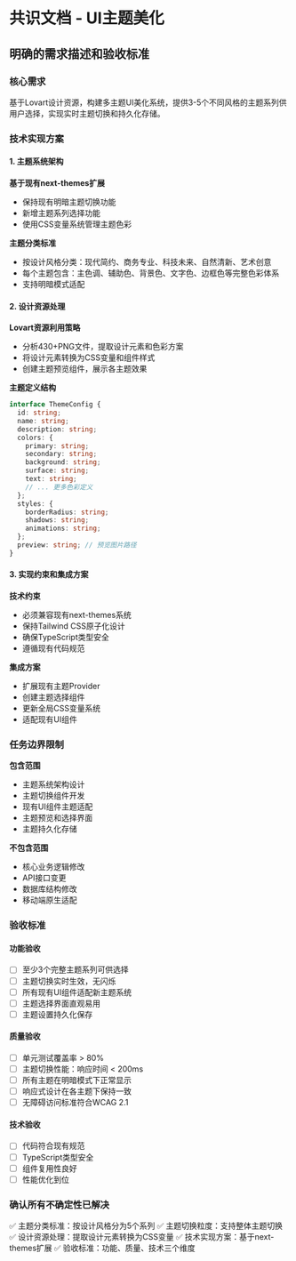 # 共识文档 - UI主题美化

## 明确的需求描述和验收标准

### 核心需求

基于Lovart设计资源，构建多主题UI美化系统，提供3-5个不同风格的主题系列供用户选择，实现实时主题切换和持久化存储。

### 技术实现方案

#### 1. 主题系统架构

**基于现有next-themes扩展**

- 保持现有明暗主题切换功能
- 新增主题系列选择功能
- 使用CSS变量系统管理主题色彩

**主题分类标准**

- 按设计风格分类：现代简约、商务专业、科技未来、自然清新、艺术创意
- 每个主题包含：主色调、辅助色、背景色、文字色、边框色等完整色彩体系
- 支持明暗模式适配

#### 2. 设计资源处理

**Lovart资源利用策略**

- 分析430+PNG文件，提取设计元素和色彩方案
- 将设计元素转换为CSS变量和组件样式
- 创建主题预览组件，展示各主题效果

**主题定义结构**

```typescript
interface ThemeConfig {
  id: string;
  name: string;
  description: string;
  colors: {
    primary: string;
    secondary: string;
    background: string;
    surface: string;
    text: string;
    // ... 更多色彩定义
  };
  styles: {
    borderRadius: string;
    shadows: string;
    animations: string;
  };
  preview: string; // 预览图片路径
}
```

#### 3. 实现约束和集成方案

**技术约束**

- 必须兼容现有next-themes系统
- 保持Tailwind CSS原子化设计
- 确保TypeScript类型安全
- 遵循现有代码规范

**集成方案**

- 扩展现有主题Provider
- 创建主题选择组件
- 更新全局CSS变量系统
- 适配现有UI组件

### 任务边界限制

**包含范围**

- 主题系统架构设计
- 主题切换组件开发
- 现有UI组件主题适配
- 主题预览和选择界面
- 主题持久化存储

**不包含范围**

- 核心业务逻辑修改
- API接口变更
- 数据库结构修改
- 移动端原生适配

### 验收标准

#### 功能验收

- [ ] 至少3个完整主题系列可供选择
- [ ] 主题切换实时生效，无闪烁
- [ ] 所有现有UI组件适配新主题系统
- [ ] 主题选择界面直观易用
- [ ] 主题设置持久化保存

#### 质量验收

- [ ] 单元测试覆盖率 > 80%
- [ ] 主题切换性能：响应时间 < 200ms
- [ ] 所有主题在明暗模式下正常显示
- [ ] 响应式设计在各主题下保持一致
- [ ] 无障碍访问标准符合WCAG 2.1

#### 技术验收

- [ ] 代码符合现有规范
- [ ] TypeScript类型安全
- [ ] 组件复用性良好
- [ ] 性能优化到位

### 确认所有不确定性已解决

✅ 主题分类标准：按设计风格分为5个系列
✅ 主题切换粒度：支持整体主题切换
✅ 设计资源处理：提取设计元素转换为CSS变量
✅ 技术实现方案：基于next-themes扩展
✅ 验收标准：功能、质量、技术三个维度
